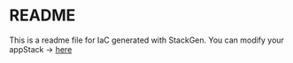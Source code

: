 # README
This is a readme file for IaC generated with StackGen.
You can modify your appStack -> [here](http://main.dev.stackgen.com/appstacks/4fa79bf7-b9ca-4dc0-adff-5d8cf7ce86eb)
